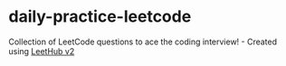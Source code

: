 # daily-practice-leetcode
Collection of LeetCode questions to ace the coding interview! - Created using [LeetHub v2](https://github.com/arunbhardwaj/LeetHub-2.0)
